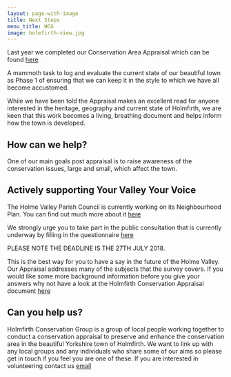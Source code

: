 ```yaml
---
layout: page-with-image
title: Next Steps
menu_title: HCG
image: holmfirth-view.jpg
---
```



Last year we completed our Conservation Area Appraisal which can be found [here](/Appraisal/)

A mammoth task to log and evaluate the current state of our beautiful town as Phase 1 of ensuring that we can keep it in the style to which we have all become accustomed.

While we have been told the Appraisal makes an excellent read for anyone interested in the heritage, geography and current state of Holmfirth, we are keen that this work becomes a living, breathing document and helps inform how the town is developed. 

## How can we help?
One of our main goals post appraisal is to raise awareness of the conservation issues, large and small, which affect the town.




## Actively supporting Your Valley Your Voice
The Holme Valley Parish Council is currently working on its Neighbourhood Plan.  You can find out much more about it [here]( https://www.holmevalleyparishcouncil.gov.uk/np/)

We strongly urge you to take part in the public consultation that is currently underway by filling in the questionnaire [here](https://www.surveymonkey.co.uk/r/holmevalleyndp)

PLEASE NOTE THE DEADLINE IS THE 27TH JULY 2018.  

This is the best way for you to have a say in the future of the Holme Valley.  Our Appraisal addresses many of the subjects that the survey covers.  If you would like some more background information before you give your answers why not have a look at the Holmfirth Conservation Appraisal document [here](/Appraisal/)


## Can you help us?
Holmfirth Conservation Group is a group of local people working together to conduct a conservation appraisal to preserve and enhance the conservation area in the beautiful Yorkshire town of Holmfirth.  We want to link up with any local groups and any individuals who share some of our aims so please get in touch if you feel you are one of these.
If you are interested in volunteering contact us [email](mailto:Holmfirthconservation@outlook.com)

